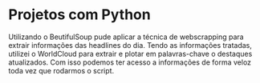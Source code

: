 # Projetos com Python
Utilizando o BeutifulSoup pude aplicar a técnica de webscrapping para extrair informações das headlines do dia.
Tendo as informações tratadas, utilizei o WorldCloud para extrair e plotar em palavras-chave o destaques atualizados.
Com isso podemos ter acesso a informações de forma veloz toda vez que rodarmos o script.
